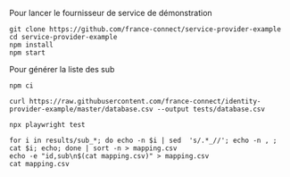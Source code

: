 

Pour lancer le fournisseur de service de démonstration

```
git clone https://github.com/france-connect/service-provider-example
cd service-provider-example
npm install
npm start
```

Pour générer la liste des sub

```
npm ci

curl https://raw.githubusercontent.com/france-connect/identity-provider-example/master/database.csv --output tests/database.csv

npx playwright test

for i in results/sub_*; do echo -n $i | sed  's/.*_//'; echo -n , ; cat $i; echo; done | sort -n > mapping.csv
echo -e "id,sub\n$(cat mapping.csv)" > mapping.csv
cat mapping.csv
```

